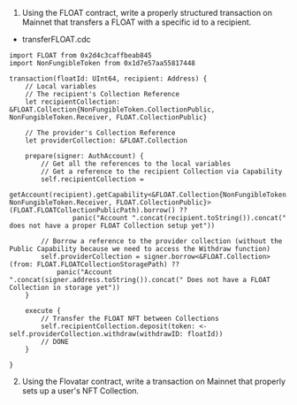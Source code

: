 1. Using the FLOAT contract, write a properly structured transaction on Mainnet that transfers a FLOAT with a specific id to a recipient.

* transferFLOAT.cdc

```cadence
import FLOAT from 0x2d4c3caffbeab845
import NonFungibleToken from 0x1d7e57aa55817448

transaction(floatId: UInt64, recipient: Address) {
    // Local variables
    // The recipient's Collection Reference
    let recipientCollection: &FLOAT.Collection{NonFungibleToken.CollectionPublic, NonFungibleToken.Receiver, FLOAT.CollectionPublic}

    // The provider's Collection Reference
    let providerCollection: &FLOAT.Collection

    prepare(signer: AuthAccount) {
        // Get all the references to the local variables
        // Get a reference to the recipient Collection via Capability
        self.recipientCollection = 
            getAccount(recipient).getCapability<&FLOAT.Collection{NonFungibleToken.CollectionPublic, NonFungibleToken.Receiver, FLOAT.CollectionPublic}>(FLOAT.FLOATCollectionPublicPath).borrow() ??
                panic("Account ".concat(recipient.toString()).concat(" does not have a proper FLOAT Collection setup yet"))

        // Borrow a reference to the provider collection (without the Public Capability because we need to access the Withdraw function)
        self.providerCollection = signer.borrow<&FLOAT.Collection>(from: FLOAT.FLOATCollectionStoragePath) ??
            panic("Account ".concat(signer.address.toString()).concat(" Does not have a FLOAT Collection in storage yet"))
    }

    execute {
        // Transfer the FLOAT NFT between Collections
        self.recipientCollection.deposit(token: <- self.providerCollection.withdraw(withdrawID: floatId))
        // DONE
    }
    
}
```

2. Using the Flovatar contract, write a transaction on Mainnet that properly sets up a user's NFT Collection.